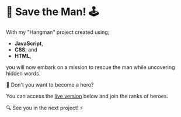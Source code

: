 # 💪 Save the Man! 🕹️

With my "Hangman" project created using;
- **JavaScript**, 
- **CSS**, and 
- **HTML**, 
 
you will now embark on a mission to rescue the man while uncovering hidden words.

🦸 Don't you want to become a hero?

You can access the [live version](https://hangman-seven-kappa.vercel.app/) below and join the ranks of heroes.

🔍 See you in the next project! ⚡️
